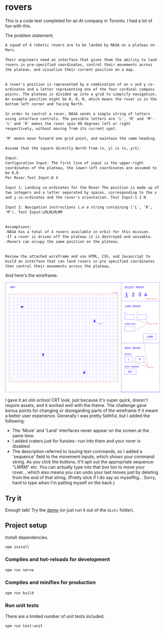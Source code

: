 # rovers

This is a code test completed for an AI company in Toronto. I had a lot of fun with this.

The problem statement:

```
A squad of 4 robotic rovers are to be landed by NASA on a plateau on Mars.

Their engineers need an interface that gives them the ability to land rovers in pre-specified coordinates, control their movements across the plateau, and visualize their current position on a map.


A rover's position is represented by a combination of an x and y co-ordinates and a letter representing one of the four cardinal compass points. The plateau is divided up into a grid to simplify navigation. An example position might be 0, 0, N, which means the rover is in the bottom left corner and facing North.

In order to control a rover, NASA sends a simple string of letters using interface controls. The possible letters are 'L', 'R' and 'M'. 'L' and 'R' makes the rover spin 90 degrees left or right respectively, without moving from its current spot.

'M' means move forward one grid point, and maintain the same heading.

Assume that the square directly North from (x, y) is (x, y+1).

Input:
Configuration Input: The first line of input is the upper-right coordinates of the plateau, the lower-left coordinates are assumed to be 0,0.
Per Rover.Test Input:8 4

Input 1: Landing co-ordinates for the Rover The position is made up of two integers and a letter separated by spaces, corresponding to the x and y co-ordinates and the rover's orientation. Test Input:1 2 N

Input 2: Navigation instructions i.e a string containing ('L', 'R', 'M'). Test Input:LMLMLMLMM


Assumptions:
-NASA has a total of 4 rovers available in orbit for this mission.
-If a rover is driven off the plateau it is destroyed and unusable.
-Rovers can occupy the same position on the plateau.


Review the attached wireframe and use HTML, CSS, and Javascript to build an interface that can land rovers in pre specified coordinates then control their movements across the plateau.
```

And here's the wireframe:

![Wireframe](./public/Front-End-Challenge-Wireframe.png)

I gave it an old-school CRT look, just because it's super quick, doesn't require assets, and it worked well with the theme. The challenge gave bonus points for changing or disregarding parts of the wireframe if it meant a better user experience. Generally I was pretty faithful, but I added the following:

-   The 'Move' and 'Land' interfaces never appear on the screen at the same time.
-   I added craters just for funsies--run into them and your rover is disabled.
-   The description referred to issuing text commands, so I added a 'sequence' field to the movement inputs, which shows your command string. As you click the buttons, it'll spit out the appropriate sequence: "LMRM" etc. You can actually type into that box too to move your rover... which also means you can undo your last moves just by deleting from the end of that string. (Pretty slick if I do say so myselfhg... Sorry, hard to type when I'm patting myself on the back.)

## Try it

Enough talk! Try the [demo](http://mark.moyes.ca/code-test-rovers/) (or just run it out of the `dist/` folder).

## Project setup

Install dependencies.

```
npm install
```

### Compiles and hot-reloads for development

```
npm run serve
```

### Compiles and minifies for production

```
npm run build
```

### Run unit tests

There are a limited number of unit tests included.

```
npm run test:unit
```
